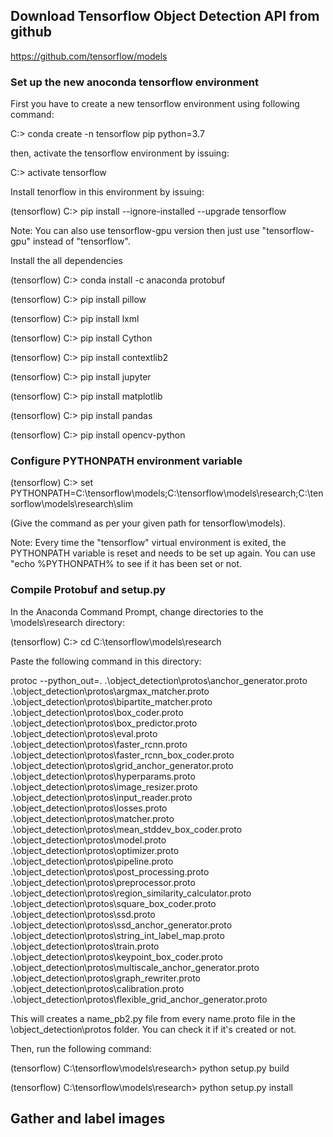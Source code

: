 ## Download Tensorflow Object Detection API from github

https://github.com/tensorflow/models

### Set up the new anoconda tensorflow environment

First you have to create a new tensorflow environment using following command:

C:\> conda create -n tensorflow pip python=3.7

then, activate the tensorflow environment by issuing:

C:\> activate tensorflow

Install tenorflow in this environment by issuing:

(tensorflow) C:\> pip install --ignore-installed --upgrade tensorflow

Note: You can also use tensorflow-gpu version then just use "tensorflow-gpu" instead of "tensorflow".

Install the all dependencies

(tensorflow) C:\> conda install -c anaconda protobuf

(tensorflow) C:\> pip install pillow

(tensorflow) C:\> pip install lxml

(tensorflow) C:\> pip install Cython

(tensorflow) C:\> pip install contextlib2

(tensorflow) C:\> pip install jupyter

(tensorflow) C:\> pip install matplotlib

(tensorflow) C:\> pip install pandas

(tensorflow) C:\> pip install opencv-python

### Configure PYTHONPATH environment variable

(tensorflow) C:\> set PYTHONPATH=C:\tensorflow\models;C:\tensorflow\models\research;C:\tensorflow\models\research\slim

(Give the command as per your given path for tensorflow\models). 

Note: Every time the "tensorflow" virtual environment is exited, the PYTHONPATH variable is reset and needs to be set up again. You can use "echo %PYTHONPATH% to see if it has been set or not.

### Compile Protobuf and setup.py

In the Anaconda Command Prompt, change directories to the \models\research directory:

(tensorflow) C:\> cd C:\tensorflow\models\research

Paste the following command in this directory:

protoc --python_out=. .\object_detection\protos\anchor_generator.proto .\object_detection\protos\argmax_matcher.proto .\object_detection\protos\bipartite_matcher.proto .\object_detection\protos\box_coder.proto .\object_detection\protos\box_predictor.proto .\object_detection\protos\eval.proto .\object_detection\protos\faster_rcnn.proto .\object_detection\protos\faster_rcnn_box_coder.proto .\object_detection\protos\grid_anchor_generator.proto .\object_detection\protos\hyperparams.proto .\object_detection\protos\image_resizer.proto .\object_detection\protos\input_reader.proto .\object_detection\protos\losses.proto .\object_detection\protos\matcher.proto .\object_detection\protos\mean_stddev_box_coder.proto .\object_detection\protos\model.proto .\object_detection\protos\optimizer.proto .\object_detection\protos\pipeline.proto .\object_detection\protos\post_processing.proto .\object_detection\protos\preprocessor.proto .\object_detection\protos\region_similarity_calculator.proto .\object_detection\protos\square_box_coder.proto .\object_detection\protos\ssd.proto .\object_detection\protos\ssd_anchor_generator.proto .\object_detection\protos\string_int_label_map.proto .\object_detection\protos\train.proto .\object_detection\protos\keypoint_box_coder.proto .\object_detection\protos\multiscale_anchor_generator.proto .\object_detection\protos\graph_rewriter.proto .\object_detection\protos\calibration.proto .\object_detection\protos\flexible_grid_anchor_generator.proto

This will creates a name_pb2.py file from every name.proto file in the \object_detection\protos folder. You can check it if it's created or not.

Then, run the following command:

(tensorflow) C:\tensorflow\models\research> python setup.py build

(tensorflow) C:\tensorflow\models\research> python setup.py install


## Gather and label images


